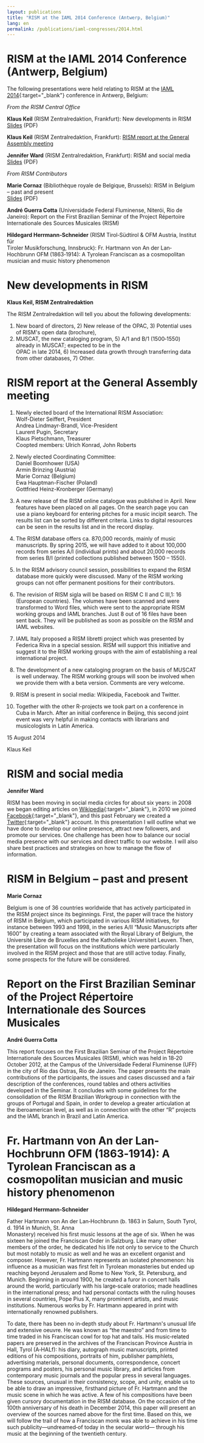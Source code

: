 ```yaml
---
layout: publications
title: "RISM at the IAML 2014 Conference (Antwerp, Belgium)"
lang: en
permalink: /publications/iaml-congresses/2014.html
---
```


# RISM at the IAML 2014 Conference (Antwerp, Belgium)

The following presentations were held relating to RISM at the [IAML 2014](http://www.iaml.info/activities/conferences/antwerp_2014){:target="_blank"} conference in Antwerp, Belgium:

_From the RISM Central Office_

**Klaus Keil** (RISM Zentralredaktion, Frankfurt): New developments in RISM  
[Slides](/resources-old-website/community-content/Zentralredaktion/KeilRISMPraesentation.pdf) (PDF)

**Klaus Keil** (RISM Zentralredaktion, Frankfurt): [RISM report at the General Assembly meeting](/publications/iaml-congresses/2014.html)

**Jennifer Ward** (RISM Zentralredaktion, Frankfurt): RISM and social media  
[Slides](/resources-old-website/community-content/Zentralredaktion/RISM_and_social_media.pdf) (PDF)

_From RISM Contributors_

**Marie Cornaz** (Bibliothèque royale de Belgique, Brussels): RISM in Belgium – past and present  
[Slides](/resources-old-website/community-content/Zentralredaktion/Cornaz_Belgium.pdf) (PDF)

**André Guerra Cotta** (Universidade Federal Fluminense, Niterói, Rio de Janeiro): Report on the First Brazilian Seminar of the Project Répertoire Internationale des Sources Musicales (RISM)  

**Hildegard Herrmann‐Schneider** (RISM Tirol‐Südtirol & OFM Austria, Institut für  
Tiroler Musikforschung, Innsbruck): Fr. Hartmann von An der Lan‐Hochbrunn OFM (1863‐1914): A Tyrolean Franciscan as a cosmopolitan musician and music history phenomenon  

# New developments in RISM

**Klaus Keil, RISM Zentralredaktion**

The RISM Zentralredaktion will tell you about the following developments:  
1) New board of directors, 2) New release of the OPAC, 3) Potential uses of RISM's open data (brochure),  
4) MUSCAT, the new cataloging program, 5) A/1 and B/1 (1500‐1550) already in MUSCAT; expected to be in the  
OPAC in late 2014, 6) Increased data growth through transferring data from other databases, 7) Other.

# RISM report at the General Assembly meeting

1. Newly elected board of the International RISM Association:  
Wolf-Dieter Seiffert, President  
Andrea Lindmayr-Brandl, Vice-President  
Laurent Pugin, Secretary  
Klaus Pietschmann, Treasurer  
Coopted members: Ulrich Konrad, John Roberts

1. Newly elected Coordinating Committee:  
Daniel Boomhower (USA)  
Armin Brinzing (Austria)  
Marie Cornaz (Belgium)  
Ewa Hauptman-Fischer (Poland)  
Gottfried Heinz-Kronberger (Germany) 

1. A new release of the RISM online catalogue was published in April. New features have been placed on all pages. On the search page you can use a piano keyboard for entering pitches for a music incipit search. The results list can be sorted by different criteria. Links to digital resources can be seen in the results list and in the record display. 

1. The RISM database offers ca. 870,000 records, mainly of music manuscripts. By spring 2015, we will have added to it about 100,000 records from series A/I (individual prints) and about 20,000 records from series B/I (printed collections published between 1500 – 1550). 

1. In the RISM advisory council session, possibilities to expand the RISM database more quickly were discussed. Many of the RISM working groups can not offer permanent positions for their contributors. 

1. The revision of RISM sigla will be based on RISM C II and C III,1: 16 (European countries). The volumes have been scanned and were transformed to Word files, which were sent to the appropriate RISM working groups and IAML branches. Just 8 out of 16 files have been sent back. They will be published as soon as possible on the RISM and IAML websites. 

1. IAML Italy proposed a RISM libretti project which was presented by Federica Riva in a special session. RISM will support this initiative and suggest it to the RISM working groups with the aim of establishing a real international project.

1. The development of a new cataloging program on the basis of MUSCAT is well underway. The RISM working groups will soon be involved when we provide them with a beta version. Comments are very welcome.

1. RISM is present in social media: Wikipedia, Facebook and Twitter. 

1. Together with the other R-projects we took part on a conference in Cuba in March. After an initial conference in Beijing, this second joint event was very helpful in making contacts with librarians and musicologists in Latin America. 

15 August 2014

Klaus Keil

# RISM and social media

**Jennifer Ward**

RISM has been moving in social media circles for about six years: in 2008 we began editing articles on [Wikipedia](http://en.wikipedia.org/wiki/RISM){:target="_blank"}, in 2010 we joined [Facebook](http://facebook.com/rism.info){:target="_blank"}, and this past February we created a [Twitter](https://twitter.com/RISM_music){:target="_blank"} account. In this presentation I will outline what we have done to develop our online presence, attract new followers, and promote our services. One challenge has been how to balance our social media presence with our services and direct traffic to our website. I will also share best practices and strategies on how to manage the flow of information.

# RISM in Belgium – past and present

**Marie Cornaz**  
  
Belgium is one of 36 countries worldwide that has actively participated in the RISM project since its beginnings. First, the paper will trace the history of RISM in Belgium, which participated in various RISM initiatives, for instance between 1993 and 1998, in the series A/II “Music Manuscripts after 1600” by creating a team associated with the Royal Library of Belgium, the Université Libre de Bruxelles and the Katholieke Universiteit Leuven. Then, the presentation will focus on the institutions which were particularly involved in the RISM project and those that are still active today. Finally, some prospects for the future will be considered.

# Report on the First Brazilian Seminar of the Project Répertoire Internationale des Sources Musicales

**André Guerra Cotta**

This report focuses on the First Brazilian Seminar of the Project Répertoire Internationale des Sources Musicales (RISM), which was held in 18‐20 October 2012, at the Campus of the Universidade Federal Fluminense (UFF) in the city of Rio das Ostras, Rio de Janeiro. The paper presents the main contributions of the participants, the issues and cases discussed and a fair description of the conferences, round tables and others activities developed in the Seminar. It concludes with some guidelines for the consolidation of the RISM Brazilian Workgroup in connection with the groups of Portugal and Spain, in order to develop a greater articulation at the iberoamerican level, as well as in connection with the other “R” projects and the IAML branch in Brazil and Latin America.

# Fr. Hartmann von An der Lan‐Hochbrunn OFM (1863‐1914): A Tyrolean Franciscan as a cosmopolitan musician and music history phenomenon

**Hildegard Herrmann‐Schneider**  
  
Father Hartmann von An der Lan‐Hochbrunn (b. 1863 in Salurn, South Tyrol, d. 1914 in Munich, St. Anna  
Monastery) received his first music lessons at the age of six. When he was sixteen he joined the Franciscan Order in Salzburg. Like many other members of the order, he dedicated his life not only to service to the Church but most notably to music as well and he was an excellent organist and composer. However, Fr. Hartmann represents an isolated phenomenon: his influence as a musician was first felt in Tyrolean monasteries but ended up reaching beyond Jerusalem and Rome to New York, St. Petersburg, and Munich. Beginning in around 1900, he created a furor in concert halls around the world, particularly with his large‐scale oratorios; made headlines in the international press; and had personal contacts with the ruling houses in several countries, Pope Pius X, many prominent artists, and music institutions. Numerous works by Fr. Hartmann appeared in print with internationally renowned publishers.  
  
To date, there has been no in‐depth study about Fr. Hartmann's unusual life and extensive oeuvre. He was known as “the maestro” and from time to time traded in his Franciscan cowl for top hat and tails. His music‐related papers are preserved in the archives of the Franciscan Province Austria in Hall, Tyrol (A‐HALf): his diary, autograph music manuscripts, printed editions of his compositions, portraits of him, publisher pamphlets, advertising materials, personal documents, correspondence, concert programs and posters, his personal music library, and articles from contemporary music journals and the popular press in several languages. These sources, unusual in their consistency, scope, and unity, enable us to be able to draw an impressive, firsthand picture of Fr. Hartmann and the music scene in which he was active. A few of his compositions have been given cursory documentation in the RISM database. On the occasion of the 100th anniversary of his death in December 2014, this paper will present an overview of the sources named above for the first time. Based on this, we will follow the trail of how a Franciscan monk was able to achieve in his time such publicity—undreamed‐of today in the secular world— through his music at the beginning of the twentieth century.

